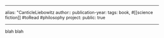 - ---

  alias: "CanticleLiebowitz
  author::
  publication-year:
  tags: book, #[[science fiction]] #toRead #philosophy
  project:
  public: true

  ---


  blah blah
